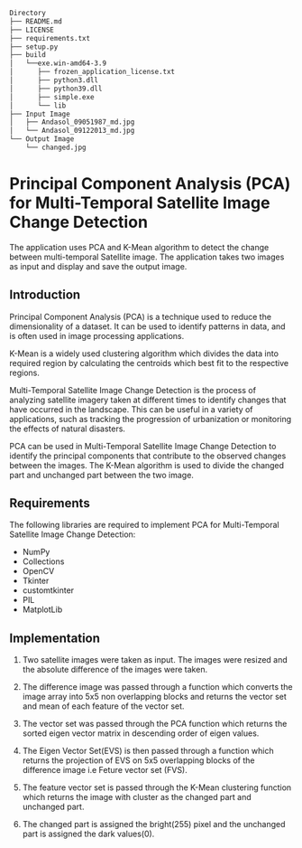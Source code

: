 ``` bash
Directory
├── README.md
├── LICENSE
├── requirements.txt
├── setup.py
├── build
│   └──exe.win-amd64-3.9
│      ├── frozen_application_license.txt
│      ├── python3.dll
│      ├── python39.dll
│      ├── simple.exe
│      └── lib
├── Input Image
│   ├── Andasol_09051987_md.jpg
│   └── Andasol_09122013_md.jpg
└── Output Image
    └── changed.jpg
```

# Principal Component Analysis (PCA) for Multi-Temporal Satellite Image Change Detection

The application uses PCA and K-Mean algorithm to detect the change between multi-temporal Satellite image. The application takes two images as input and display and save the output image.

## Introduction

Principal Component Analysis (PCA) is a technique used to reduce the dimensionality of a dataset. It can be used to identify patterns in data, and is often used in image processing applications.

K-Mean is a widely used clustering algorithm which divides the data into required region by calculating the centroids which best fit to the respective regions. 

Multi-Temporal Satellite Image Change Detection is the process of analyzing satellite imagery taken at different times to identify changes that have occurred in the landscape. This can be useful in a variety of applications, such as tracking the progression of urbanization or monitoring the effects of natural disasters.

PCA can be used in Multi-Temporal Satellite Image Change Detection to identify the principal components that contribute to the observed changes between the images. The K-Mean algorithm is used to divide the changed part and 
unchanged part between the two image.
## Requirements

The following libraries are required to implement PCA for Multi-Temporal Satellite Image Change Detection:

- NumPy
- Collections
- OpenCV
- Tkinter
- customtkinter
- PIL
- MatplotLib

## Implementation

1. Two satellite images were taken as input. The images were resized and the absolute difference of the images were taken.

2. The difference image was passed through a function which converts the image array into 5x5 non overlapping blocks and returns the vector set and mean of each feature of the vector set.

3. The vector set was passed through the PCA function which returns the sorted eigen vector matrix in descending order of eigen values.

4. The Eigen Vector Set(EVS) is then passed through a function which returns the projection of EVS on 5x5 overlapping blocks of the difference image i.e Feture vector set (FVS). 

5. The feature vector set is passed through the K-Mean clustering function which returns the image with cluster as the changed part and unchanged part.

6. The changed part is assigned the bright(255) pixel and the unchanged part is assigned the dark values(0).




